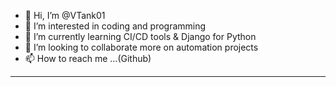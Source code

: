 - 👋 Hi, I’m @VTank01
- 👀 I’m interested in coding and programming
- 🌱 I’m currently learning CI/CD tools & Django for Python
- 💞️ I’m looking to collaborate more on automation projects
- 📫 How to reach me ...(Github)
------------------------------------------------------------------
<!---
VTank01/VTank01 is a ✨ special ✨ repository because its `README.md` (this file) appears on your GitHub profile.
You can click the Preview link to take a look at your changes.
--->
